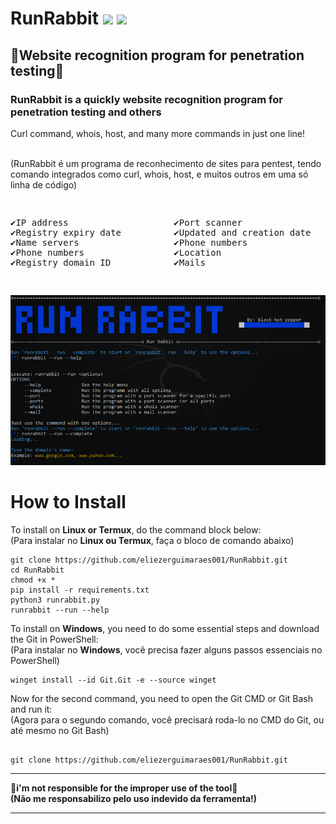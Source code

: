 # RunRabbit <img src="https://img.shields.io/badge/Kali_Linux-557C94?style=for-the-badge&logo=kali-linux&logoColor=white"> <img src="https://img.shields.io/badge/Ubuntu-E95420?style=for-the-badge&logo=ubuntu&logoColor=white">
<div>
  <h2> 🐇Website recognition program for penetration testing🐇</h2>
  <h3> RunRabbit is a quickly website recognition program for penetration testing and others</h3>
  <p> Curl command, whois, host, and many more commands in just one line! </p>
  
  <p> <br> (RunRabbit é um programa de reconhecimento de sites para pentest, tendo comando integrados como curl, whois, host, e muitos outros em uma só linha de código) </p>
</div>
<div>
  <pre> <p>✔️IP address                    ✔️Port scanner
✔️Registry expiry date          ✔️Updated and creation date
✔️Name servers                  ✔️Phone numbers
✔️Phone numbers                 ✔️Location
✔️Registry domain ID            ✔️Mails</p> </pre>
</div>
<div>
    <img src="screenshot_runrabbit_py.png" width=700>
</div>
<div>
  <h1> How to Install </h1>
  <p> To install on <b>Linux or Termux</b>, do the command block below: <br> (Para instalar no <b>Linux ou Termux</b>, faça o bloco de comando abaixo)</p>

  ```
  git clone https://github.com/eliezerguimaraes001/RunRabbit.git
  cd RunRabbit
  chmod +x *
  pip install -r requirements.txt
  python3 runrabbit.py
  runrabbit --run --help
  ```
  
</div>
<div>
  <p> To install on <b>Windows</b>, you need to do some essential steps and download the Git in PowerShell: <br> (Para instalar no <b>Windows</b>, você precisa fazer     alguns passos essenciais no PowerShell)</p>
  
  ```
  winget install --id Git.Git -e --source winget
  ```
  <p> Now for the second command, you need to open the Git CMD or Git Bash and run it: <br> (Agora para o segundo comando, você precisará roda-lo no CMD do Git, ou até mesmo no Git Bash)</p>
  
  ```

 git clone https://github.com/eliezerguimaraes001/RunRabbit.git
 
  ```
</div>

<hr>
<b>🔴i'm not responsible for the improper use of the tool🔴</b>
<br>
<b>(Não me responsabilizo pelo uso indevido da ferramenta!)</b>
<hr>

